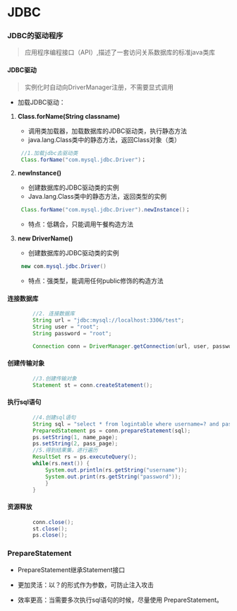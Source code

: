 # JDBC

### JDBC的驱动程序

> 应用程序编程接口（API）,描述了一套访问关系数据库的标准java类库



#### JDBC驱动

> 实例化时自动向DriverManager注册，不需要显式调用

* 加载JDBC驱动：

1. **Class.forName(String   classname)**

   *  调用类加载器，加载数据库的JDBC驱动类，执行静态方法
   *  java.lang.Class类中的静态方法，返回Class<T>对象（类）

   ```java
   	//1.加载jdbc去驱动类
   	Class.forName("com.mysql.jdbc.Driver")；
   ```

2. **newInstance()**

   * 创建数据库的JDBC驱动类的实例
   * Java.lang.Class类中的静态方法，返回<T>类型的实例

   ```java
   	Class.forName("com.mysql.jdbc.Driver").newInstance()；
   ```

   * 特点：低耦合，只能调用午餐构造方法

3. **new  DriverName()**

   * 创建数据库的JDBC驱动类的实例

   ```java
   	new com.mysql.jdbc.Driver()
   ```

   * 特点：强类型，能调用任何public修饰的构造方法



#### 连接数据库

```java
        //2. 连接数据库
		String url = "jdbc:mysql://localhost:3306/test";
        String user = "root";
        String password = "root";

        Connection conn = DriverManager.getConnection(url, user, password);
```



#### 创建传输对象

```java
        //3.创建传输对象		
        Statement st = conn.createStatement();
```



#### 执行sql语句

```java
		//4.创建sql语句
		String sql = "select * from logintable where username=? and password=?";
		PreparedStatement ps = conn.prepareStatement(sql);
        ps.setString(1, name_page);
        ps.setString(2, pass_page);
		//5.得到结果集，进行遍历
        ResultSet rs = ps.executeQuery();
        while(rs.next()) {
            System.out.println(rs.getString("username"));
            System.out.print(rs.getString("password"));
            }
        }
```

#### 资源释放

```java
		conn.close();
		st.close();
		ps.close();
```





### PrepareStatement

* PrepareStatement继承Statement接口
* 更加灵活：以？的形式作为参数，可防止注入攻击

* 效率更高：当需要多次执行sql语句的时候，尽量使用 PrepareStatement。

